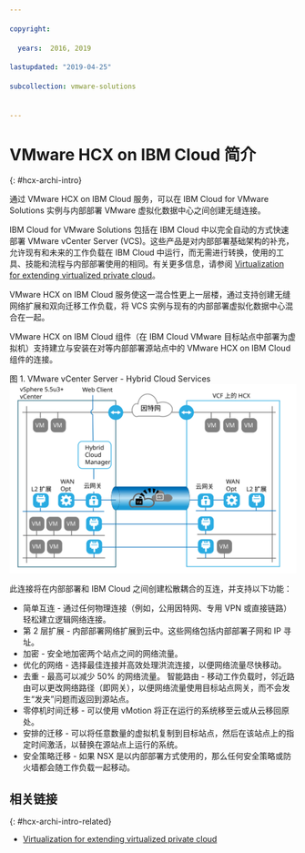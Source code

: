 ```yaml
---

copyright:

  years:  2016, 2019

lastupdated: "2019-04-25"

subcollection: vmware-solutions


---
```

# VMware HCX on IBM Cloud 简介
{: #hcx-archi-intro}

通过 VMware HCX on IBM Cloud 服务，可以在 IBM Cloud for VMware Solutions 实例与内部部署 VMware 虚拟化数据中心之间创建无缝连接。

IBM Cloud for VMware Solutions 包括在 IBM Cloud 中以完全自动的方式快速部署 VMware vCenter Server (VCS)。这些产品是对内部部署基础架构的补充，允许现有和未来的工作负载在 IBM Cloud 中运行，而无需进行转换，使用的工具、技能和流程与内部部署使用的相同。有关更多信息，请参阅 [Virtualization for extending virtualized private cloud](https://www.ibm.com/cloud/garage/architectures/virtualizationArchitecture)。

VMware HCX on IBM Cloud 服务使这一混合性更上一层楼，通过支持创建无缝网络扩展和双向迁移工作负载，将 VCS 实例与现有的内部部署虚拟化数据中心混合在一起。

VMware HCX on IBM Cloud 组件（在 IBM Cloud VMware 目标站点中部署为虚拟机）支持建立与安装在对等内部部署源站点中的 VMware HCX on IBM Cloud 组件的连接。

图 1. VMware vCenter Server - Hybrid Cloud Services
![VMware vCenter Server - Hybrid Cloud Services](cloudfoundation_hybrid_cloud_services.svg)

此连接将在内部部署和 IBM Cloud 之间创建松散耦合的互连，并支持以下功能：
* 简单互连 - 通过任何物理连接（例如，公用因特网、专用 VPN 或直接链路）轻松建立逻辑网络连接。
* 第 2 层扩展 - 内部部署网络扩展到云中。这些网络包括内部部署子网和 IP 寻址。
* 加密 - 安全地加密两个站点之间的网络流量。
* 优化的网络 - 选择最佳连接并高效处理洪流连接，以便网络流量尽快移动。
* 去重 - 最高可以减少 50% 的网络流量。
智能路由 - 移动工作负载时，邻近路由可以更改网络路径（即网关），以便网络流量使用目标站点网关，而不会发生“发夹”问题而返回到源站点。
* 零停机时间迁移 - 可以使用 vMotion 将正在运行的系统移至云或从云移回原处。
* 安排的迁移 - 可以将任意数量的虚拟机复制到目标站点，然后在该站点上的指定时间激活，以替换在源站点上运行的系统。
* 安全策略迁移 - 如果 NSX 是以内部部署方式使用的，那么任何安全策略或防火墙都会随工作负载一起移动。

## 相关链接
{: #hcx-archi-intro-related}

* [Virtualization for extending virtualized private cloud](https://www.ibm.com/cloud/garage/architectures/virtualizationArchitecture)
